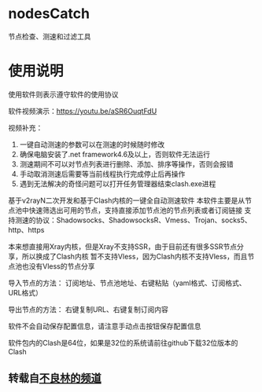 # nodesCatch
节点检查、测速和过滤工具
# 使用说明
使用软件则表示遵守软件的使用协议

软件视频演示：https://youtu.be/aSR6OuqtFdU

视频补充：

1. 一键自动测速的参数可以在测速的时候随时修改
2. 确保电脑安装了.net framework4.6及以上，否则软件无法运行
3. 测速期间不可以对节点列表进行删除、添加、排序等操作，否则会报错
4. 手动取消测速后需要等当前线程执行完成停止后再操作
5. 遇到无法解决的奇怪问题可以打开任务管理器结束clash.exe进程

基于v2rayN二次开发和基于Clash内核的一键全自动测速软件
本软件主要是从节点池中快速筛选出可用的节点，支持直接添加节点池的节点列表或者订阅链接
支持测速的协议：Shadowsocks、ShadowsocksR、Vmess、Trojan、socks5、http、https

本来想直接用Xray内核，但是Xray不支持SSR，由于目前还有很多SSR节点分享，所以换成了Clash内核
暂不支持Vless，因为Clash内核不支持Vless，而且节点池也没有Vless的节点分享

导入节点的方法：
订阅地址、节点池地址、右键粘贴（yaml格式、订阅格式、URL格式）

导出节点的方法：
右键复制URL、右键复制订阅内容

软件不会自动保存配置信息，请注意手动点击按钮保存配置信息

软件包内的Clash是64位，如果是32位的系统请前往github下载32位版本的Clash

## 转载自[不良林的频道](https://www.youtube.com/channel/UCbCCUH8S3yhlm7__rhxR2QQ)
